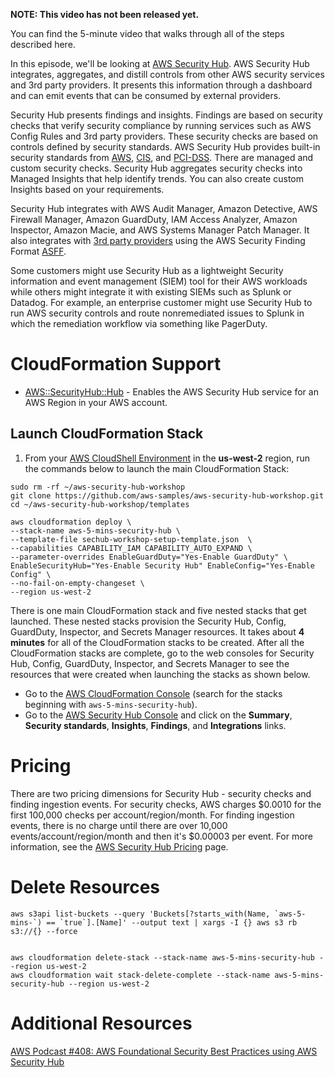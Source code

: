 **NOTE: This video has not been released yet.**

You can find the 5-minute video that walks through all of the steps described here. 

In this episode, we'll be looking at [AWS Security Hub](https://aws.amazon.com/security-hub/). AWS Security Hub integrates, aggregates, and distill controls from other AWS security services and 3rd party providers. It presents this information through a dashboard and can emit events that can be consumed by external providers.

Security Hub presents findings and insights. Findings are based on security checks that verify security compliance by running services such as AWS Config Rules and 3rd party providers. These security checks are based on controls defined by security standards. AWS Security Hub provides built-in security standards from [AWS](https://docs.aws.amazon.com/securityhub/latest/userguide/securityhub-standards-fsbp-controls.html), [CIS](https://docs.aws.amazon.com/securityhub/latest/userguide/securityhub-cis-controls.html), and [PCI-DSS](https://docs.aws.amazon.com/securityhub/latest/userguide/securityhub-pci-controls.html). There are managed and custom security checks. Security Hub aggregates security checks into Managed Insights that help identify trends. You can also create custom Insights based on your requirements.

Security Hub integrates with AWS Audit Manager, Amazon Detective, AWS Firewall Manager, Amazon GuardDuty, IAM Access Analyzer, Amazon Inspector, Amazon Macie, and AWS Systems Manager Patch Manager. It also integrates with [3rd party providers](https://docs.aws.amazon.com/securityhub/latest/userguide/securityhub-partner-providers.html) using the AWS Security Finding Format [ASFF](https://docs.aws.amazon.com/securityhub/latest/userguide/securityhub-findings-format.html). 

Some customers might use Security Hub as a lightweight Security information and event management (SIEM) tool for their AWS workloads while others might integrate it with existing SIEMs such as Splunk or Datadog. For example, an enterprise customer might use Security Hub to run AWS security controls and route nonremediated issues to Splunk in which the remediation workflow via something like PagerDuty. 

# CloudFormation Support
* [AWS::SecurityHub::Hub](https://docs.aws.amazon.com/AWSCloudFormation/latest/UserGuide/aws-resource-securityhub-hub.html) - Enables the AWS Security Hub service for an AWS Region in your AWS account. 

## Launch CloudFormation Stack
1. From your [AWS CloudShell Environment](https://us-west-2.console.aws.amazon.com/cloudshell/home?region=us-west-2#) in the **us-west-2** region, run the commands below to launch the main CloudFormation Stack:

```
sudo rm -rf ~/aws-security-hub-workshop
git clone https://github.com/aws-samples/aws-security-hub-workshop.git
cd ~/aws-security-hub-workshop/templates

aws cloudformation deploy \
--stack-name aws-5-mins-security-hub \
--template-file sechub-workshop-setup-template.json  \
--capabilities CAPABILITY_IAM CAPABILITY_AUTO_EXPAND \
--parameter-overrides EnableGuardDuty="Yes-Enable GuardDuty" \
EnableSecurityHub="Yes-Enable Security Hub" EnableConfig="Yes-Enable Config" \
--no-fail-on-empty-changeset \
--region us-west-2
```

There is one main CloudFormation stack and five nested stacks that get launched. These nested stacks provision the Security Hub, Config, GuardDuty, Inspector, and Secrets Manager resources. It takes about **4 minutes** for all of the CloudFormation stacks to be created. After all the CloudFormation stacks are complete, go to the web consoles for Security Hub, Config, GuardDuty, Inspector, and Secrets Manager to see the resources that were created when launching the stacks as shown below. 

* Go to the [AWS CloudFormation Console](https://us-west-2.console.aws.amazon.com/cloudformation/home?region=us-west-2#/stacks/) (search for the stacks beginning with `aws-5-mins-security-hub`). 
* Go to the [AWS Security Hub Console](https://us-west-2.console.aws.amazon.com/securityhub/) and click on the **Summary**, **Security standards**, **Insights**, **Findings**, and **Integrations** links.

# Pricing
There are two pricing dimensions for Security Hub - security checks and finding ingestion events. For security checks, AWS charges $0.0010 for the first 100,000 checks per account/region/month. For finding ingestion events, there is no charge until there are over 10,000 events/account/region/month and then it's $0.00003 per event. For more information, see the [AWS Security Hub Pricing](https://aws.amazon.com/security-hub/pricing/) page.

# Delete Resources

```
aws s3api list-buckets --query 'Buckets[?starts_with(Name, `aws-5-mins-`) == `true`].[Name]' --output text | xargs -I {} aws s3 rb s3://{} --force


aws cloudformation delete-stack --stack-name aws-5-mins-security-hub --region us-west-2
aws cloudformation wait stack-delete-complete --stack-name aws-5-mins-security-hub --region us-west-2

```

# Additional Resources
[AWS Podcast #408: AWS Foundational Security Best Practices using AWS Security Hub](https://www.amazon.com/408-Foundational-Security-Practices-using/dp/B08KN2LXCJ)
